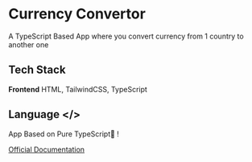 
# Currency Convertor

A TypeScript Based App where you convert currency from 1 country to another one


## Tech Stack

**Frontend** HTML, TailwindCSS, TypeScript


## Language </>

App Based on Pure TypeScript💙 !

[Official Documentation](https://www.typescriptlang.org/docs/handbook/typescript-from-scratch.html)

